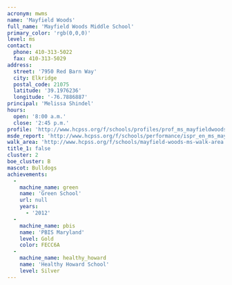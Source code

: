 ```yaml
---
acronym: mwms
name: 'Mayfield Woods'
full_name: 'Mayfield Woods Middle School'
primary_color: 'rgb(0,0,0)'
level: ms
contact:
  phone: 410-313-5022
  fax: 410-313-5029
address:
  street: '7950 Red Barn Way'
  city: Elkridge
  postal_code: 21075
  latitude: '39.1976236'
  longitude: '-76.7886887'
principal: 'Melissa Shindel'
hours:
  open: '8:00 a.m.'
  close: '2:45 p.m.'
profile: 'http://www.hcpss.org/f/schools/profiles/prof_ms_mayfieldwoods.pdf'
msde_report: 'http://www.hcpss.org/f/schools/performance/ispr_en_ms_mayfieldwoods.pdf'
walk_area: 'http://www.hcpss.org/f/schools/mayfield-woods-ms-walk-area.pdf'
title_1: false
cluster: 2
boe_cluster: B
mascot: Bulldogs
achievements:
  -
    machine_name: green
    name: 'Green School'
    url: null
    years:
      - '2012'
  -
    machine_name: pbis
    name: 'PBIS Maryland'
    level: Gold
    color: FECC6A
  -
    machine_name: healthy_howard
    name: 'Healthy Howard School'
    level: Silver
---
```

